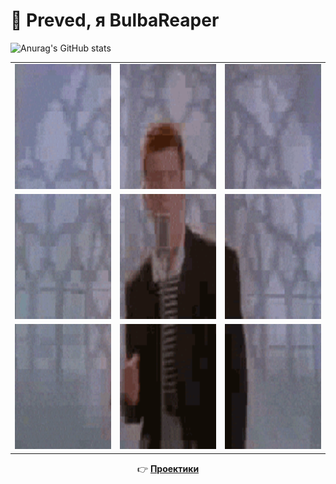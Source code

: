 # 👋 Preved, я BulbaReaper

![Anurag's GitHub stats](https://github-readme-stats.vercel.app/api?username=BulbaReaper&theme=vision-friendly-light)

<table align="center">
  <tr>
    <td><img src="rickroll/rick_tile_0_0.gif" width="200" height="200"></td>
    <td><img src="rickroll/rick_tile_0_1.gif" width="200" height="200"></td>
    <td><img src="rickroll/rick_tile_0_2.gif" width="200" height="200"></td>
  </tr>
  <tr>
    <td><img src="rickroll/rick_tile_1_0.gif" width="200" height="200""></td>
    <td><img src="rickroll/rick_tile_1_1.gif" width="200" height="200""></td>
    <td><img src="rickroll/rick_tile_1_2.gif" width="200" height="200"></td>
  </tr>
  <tr>
    <td><img src="rickroll/rick_tile_2_0.gif" width="200" height="200"></td>
    <td><img src="rickroll/rick_tile_2_1.gif" width="200" height="200"></td>
    <td><img src="rickroll/rick_tile_2_2.gif" width="200" height="200"></td>
  </tr>
</table>

<p align="center">
  👉 <a href="https://www.youtube.com/watch?v=dQw4w9WgXcQ"><strong>Проектики</strong></a>
</p>
